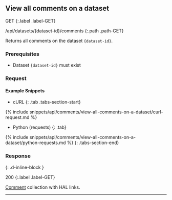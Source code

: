 ## View all comments on a dataset

GET
{:.label .label-GET}

/api/datasets/{dataset-id}/comments
{:.path .path-GET}

Returns all comments on the dataset `{dataset-id}`.

### Prerequisites

- Dataset `{dataset-id}` must exist

### Request
#### Example Snippets
- cURL
{: .tab .tabs-section-start}

{% include snippets/api/comments/view-all-comments-on-a-dataset/curl-request.md %}

- Python (requests)
{: .tab}

{% include snippets/api/comments/view-all-comments-on-a-dataset/python-requests.md %}
{: .tabs-section-end}

### Response
{: .d-inline-block }

200
{:.label .label-GET}

[Comment](comments#comment) collection with HAL links.

---
